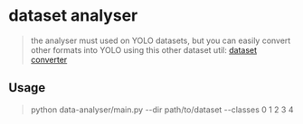 # dataset analyser
> the analyser must used on YOLO datasets, but you can easily convert other formats into YOLO using this other dataset util:
> [dataset converter](https://github.com/Spaicrab/dataset-converter/tree/main/dataset-converter)

## Usage
> python data-analyser/main.py --dir path/to/dataset --classes 0 1 2 3 4
